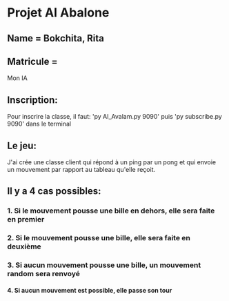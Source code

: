 <h1> Projet AI Abalone</h1>
<h2> Name = Bokchita, Rita</h2>
<h2> Matricule = </h2>
Mon IA
<h2> Inscription: </h2>
<p>Pour inscrire la classe, il faut: 'py AI_Avalam.py 9090' puis 'py subscribe.py 9090' dans le terminal</p>

<h2> Le jeu: </h2>
<p>J'ai crée une classe client qui répond à un ping par un pong et qui envoie un mouvement par rapport au tableau qu'elle reçoit.</p>
<h2>Il y a 4 cas possibles:</h2>
<h3> 1. Si le mouvement pousse  une bille en dehors, elle sera faite en premier</h3>
<h3> 2. Si le mouvement pousse  une bille, elle sera faite en deuxième</h3>
<h3> 3. Si aucun mouvement pousse une bille, un mouvement random sera renvoyé</h3>
<h4 >4. Si aucun mouvement est possible, elle passe son tour</h3>
